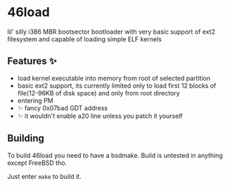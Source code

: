 # 46load

lil' silly i386  MBR bootsector bootloader with very basic support of ext2 filesystem and capable of loading simple ELF kernels

## Features ✨
 * load kernel executable into memory from root of selected partition
 * basic ext2 support, its currently limited only to load first 12 blocks of file(12-96KB of disk space) and only from root directory
 * entering PM
 * ✨ fancy 0x07bad GDT address
 * ✨ it wouldn't enable a20 line unless you patch it yourself

## Building

To build 46load you need to have a bsdmake. Build is untested in anything except FreeBSD tho.

Just enter `make` to build it.
